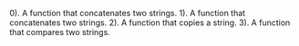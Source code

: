 0). A function that concatenates two strings.
1). A function that concatenates two strings.
2). A function that copies a string.
3). A function that compares two strings.

